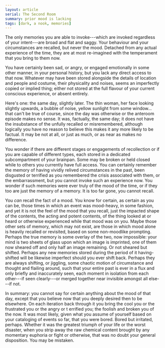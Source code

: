 ```yaml
---
layout: article
serial: The Second Room
summary: prior mood is lacking
tags: [dark, a nook, memories]
---
```


The only memories you are able to invoke---which are invoked regardless of your intent---are broad and flat and saggy. Your behaviour and your circumstances are recalled, but never the mood. Detached from any actual experience of the time, they are at most re-imagined with the temperament that you bring to them now.  

You have certainly been sad, or angry, or engaged emotionally in some other manner, in your personal history, but you lack any direct access to that now.  Whatever may have been stored alongside the details of location and people and costume, their physicality and noises, seems an imperfectly copied or implied thing; either not stored at the full flavour of your current conscious experience, or absent entirely.

Here's one: the same day, slightly later. The thin woman, her face looking slightly upwards, a bubble of noise, yellow sunlight from some window... that can't be true of course, since the day was otherwise or the anteroom episode makes no sense. It was, factually, the same day; it does not have the insubstance of the unfully recalled or misremembered, although logically you have no reason to believe this makes it any more likely to be factual. It may be not at all, or just as much, or as near as makes no difference.

You wonder if there are different stages or engagements of recollection or if you are capable of different types, each stored in a dedicated subcompartment of your brainpan. Some may be broken or held closed while to others you currently have full access.  You can certainly remember the memory of having vividly relived circumstances in the past, been disgusted or terrified as you remembered the crisis associated with them, or the embarrassment, but you cannot invoke such an experience now. You wonder if such memories were ever truly of the mood of the time, or if they too are just the memory of a memory.  It is too far gone, you cannot recall.

You _can_ recall the fact of a mood. You know for certain, as certain as you can be, those times in which an event was mood-heavy, in some fashion, and yet it is not the feel of the mood that you recall, just the impacted shape of the contents, the acting and potent contents, of the thing looked at or heard or otherwise experienced while that mood was on you.  Maybe those other sets of memory, which may not exist, are those in which mood alone is heavily recalled or revisited, based on some non-moodlike prompting. Perhaps the true memory is some overlay of the two, now impossible: your mind is two sheets of glass upon which an image is imprinted, one of them now sheared off and only half an image remaining. Or not sheared but shifted. Perhaps any new memories stored during the period of it having-shifted will be likewise imperfect should you ever shift back. Perhaps they are always shifting, or jiggling, some chaotic motion of circumstance and thought and flailing around, such that your entire past is ever in a flux and only briefly and inaccurately seen, each moment in isolation from each other---if seen clearly---or merged together near invisible amongst all else---if not. 

In summary: you cannot say for certain anything about the mood of that day, except that you believe now that you deeply desired then to be elsewhere.  On each iteration back through it you bring the cool you or the frustrated you or the angry or t errified you; the foolish and broken you of the now. It was most likely, given what you assume of yourself based on your cataloging of events so far, that you were bored. Bored but irritated, perhaps. Whether it was the greatest triumph of your life or the worst disaster, when you strip away the raw chemical content brought by any momentary euphoria or fight or otherwise, that was no doubt your general disposition. You may be mistaken.
